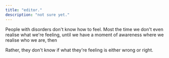 ```yaml
---
title: "editor."
description: "not sure yet."
---
```


<!-- Maybe the editor is homeless? I'm not sure. -->

<!-- On the way back from his awful day at work, he notices the editor. Homeless on the streets. -->

People with disorders don't know how to feel. Most the time we don't even realise what we're feeling, until we have a moment of awareness where we realise who we are, then

 Rather, they don't know if what they're feeling is either wrong or right.
